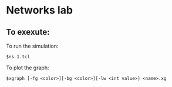 Networks lab
============
To exexute:
-----------
To run the simulation:
```
$ns 1.tcl
```
To plot the graph:
```
$xgraph [-fg <color>][-bg <color>][-lw <int value>] <name>.xg
```
